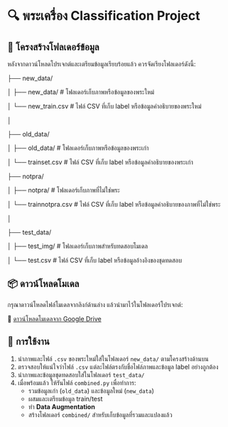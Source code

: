 # 🔍 พระเครื่อง Classification Project

## 📁 โครงสร้างโฟลเดอร์ข้อมูล

หลังจากดาวน์โหลดโปรเจกต์และเตรียมข้อมูลเรียบร้อยแล้ว ควรจัดเรียงโฟลเดอร์ดังนี้:

├── new_data/

│ ├── new_data/ # โฟลเดอร์เก็บภาพหรือข้อมูลของพระใหม่

│ └── new_train.csv # ไฟล์ CSV ที่เก็บ label หรือข้อมูลคำอธิบายของพระใหม่

│

├── old_data/

│ ├── old_data/ # โฟลเดอร์เก็บภาพหรือข้อมูลของพระเก่า

│ └── trainset.csv # ไฟล์ CSV ที่เก็บ label หรือข้อมูลคำอธิบายของพระเก่า

├── notpra/

│ ├── notpra/ # โฟลเดอร์เก็บภาพที่ไม่ใช่พระ

│ └── trainnotpra.csv # ไฟล์ CSV ที่เก็บ label หรือข้อมูลคำอธิบายของภาพที่ไม่ใช่พระ

│

├── test_data/

│ ├── test_img/ # โฟลเดอร์เก็บภาพสำหรับทดสอบโมเดล

│ └── test.csv # ไฟล์ CSV ที่เก็บ label หรือข้อมูลอ้างอิงของชุดทดสอบ


## 📦 ดาวน์โหลดโมเดล

กรุณาดาวน์โหลดไฟล์โมเดลจากลิงก์ด้านล่าง แล้วนำมาไว้ในโฟลเดอร์โปรเจกต์:

🔗 [ดาวน์โหลดโมเดลจาก Google Drive](https://drive.google.com/drive/folders/1GjBEbKgi_6zhiuNs_7KO7IKIbGzvAVRl?usp=sharing)

## 🚀 การใช้งาน

1. นำภาพและไฟล์ `.csv` ของพระใหม่ใส่ในโฟลเดอร์ `new_data/` ตามโครงสร้างด้านบน  
2. ตรวจสอบให้แน่ใจว่าไฟล์ `.csv` แต่ละไฟล์ตรงกับชื่อไฟล์ภาพและข้อมูล label อย่างถูกต้อง  
3. นำภาพและข้อมูลชุดทดสอบใส่ในโฟลเดอร์ `test_data/`  
4. เมื่อพร้อมแล้ว ให้รันไฟล์ `combined.py` เพื่อทำการ:
   - รวมข้อมูลเก่า (`old_data`) และข้อมูลใหม่ (`new_data`)
   - ผสมและเตรียมข้อมูล train/test
   - ทำ **Data Augmentation**
   - สร้างโฟลเดอร์ `combined/` สำหรับเก็บข้อมูลที่รวมและแปลงแล้ว
